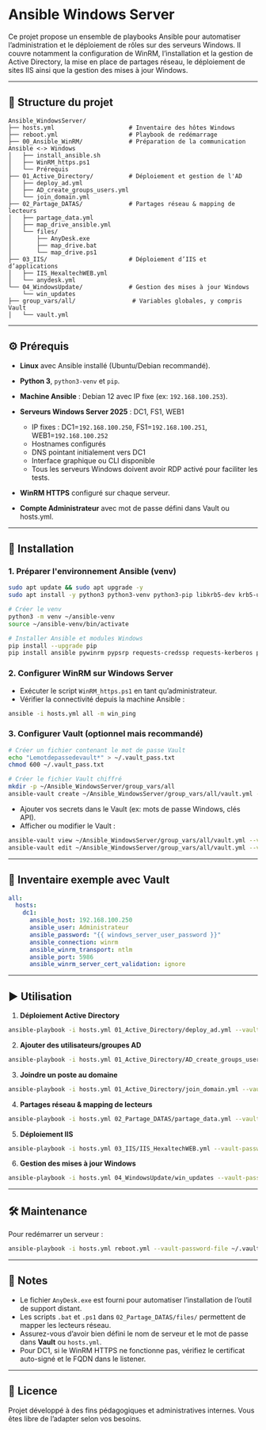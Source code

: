 # Ansible Windows Server

Ce projet propose un ensemble de playbooks Ansible pour automatiser l’administration et le déploiement de rôles sur des serveurs Windows.
Il couvre notamment la configuration de WinRM, l’installation et la gestion de Active Directory, la mise en place de partages réseau, le déploiement de sites IIS ainsi que la gestion des mises à jour Windows.

---

## 🐂 Structure du projet

```
Ansible_WindowsServer/
├── hosts.yml                     # Inventaire des hôtes Windows
├── reboot.yml                    # Playbook de redémarrage
├── 00_Ansible_WinRM/             # Préparation de la communication Ansible <-> Windows
│   ├── install_ansible.sh
│   ├── WinRM_https.ps1
│   └── Prérequis
├── 01_Active_Directory/          # Déploiement et gestion de l'AD
│   ├── deploy_ad.yml
│   ├── AD_create_groups_users.yml
│   └── join_domain.yml
├── 02_Partage_DATAS/             # Partages réseau & mapping de lecteurs
│   ├── partage_data.yml
│   ├── map_drive_ansible.yml
│   └── files/
│       ├── AnyDesk.exe
│       ├── map_drive.bat
│       └── map_drive.ps1
├── 03_IIS/                       # Déploiement d’IIS et d’applications
│   ├── IIS_HexaltechWEB.yml
│   └── anydesk.yml
└── 04_WindowsUpdate/             # Gestion des mises à jour Windows
    └── win_updates
├── group_vars/all/                # Variables globales, y compris Vault
│   └── vault.yml
```

---

## ⚙️ Prérequis

* **Linux** avec Ansible installé (Ubuntu/Debian recommandé).
* **Python 3**, `python3-venv` et `pip`.
* **Machine Ansible** : Debian 12 avec IP fixe (ex: `192.168.100.253`).
* **Serveurs Windows Server 2025** : DC1, FS1, WEB1

  * IP fixes : DC1=`192.168.100.250`, FS1=`192.168.100.251`, WEB1=`192.168.100.252`
  * Hostnames configurés
  * DNS pointant initialement vers DC1
  * Interface graphique ou CLI disponible
  * Tous les serveurs Windows doivent avoir RDP activé pour faciliter les tests.
* **WinRM HTTPS** configuré sur chaque serveur.
* **Compte Administrateur** avec mot de passe défini dans Vault ou hosts.yml.


---

## 🚀 Installation

### 1. Préparer l'environnement Ansible (venv)

```bash
sudo apt update && sudo apt upgrade -y
sudo apt install -y python3 python3-venv python3-pip libkrb5-dev krb5-user git curl

# Créer le venv
python3 -m venv ~/ansible-venv
source ~/ansible-venv/bin/activate

# Installer Ansible et modules Windows
pip install --upgrade pip
pip install ansible pywinrm pypsrp requests-credssp requests-kerberos pyspnego
```

### 2. Configurer WinRM sur Windows Server

* Exécuter le script `WinRM_https.ps1` en tant qu’administrateur.
* Vérifier la connectivité depuis la machine Ansible :

```bash
ansible -i hosts.yml all -m win_ping
```

### 3. Configurer Vault (optionnel mais recommandé)

```bash
# Créer un fichier contenant le mot de passe Vault
echo "Lemotdepassedevault*" > ~/.vault_pass.txt
chmod 600 ~/.vault_pass.txt

# Créer le fichier Vault chiffré
mkdir -p ~/Ansible_WindowsServer/group_vars/all
ansible-vault create ~/Ansible_WindowsServer/group_vars/all/vault.yml --vault-password-file ~/.vault_pass.txt
```

* Ajouter vos secrets dans le Vault (ex: mots de passe Windows, clés API).
* Afficher ou modifier le Vault :

```bash
ansible-vault view ~/Ansible_WindowsServer/group_vars/all/vault.yml --vault-password-file ~/.vault_pass.txt
ansible-vault edit ~/Ansible_WindowsServer/group_vars/all/vault.yml --vault-password-file ~/.vault_pass.txt
```

---

## 📌 Inventaire exemple avec Vault

```yaml
all:
  hosts:
    dc1:
      ansible_host: 192.168.100.250
      ansible_user: Administrateur
      ansible_password: "{{ windows_server_user_password }}"
      ansible_connection: winrm
      ansible_winrm_transport: ntlm
      ansible_port: 5986
      ansible_winrm_server_cert_validation: ignore
```

---

## ▶️ Utilisation

1. **Déploiement Active Directory**

```bash
ansible-playbook -i hosts.yml 01_Active_Directory/deploy_ad.yml --vault-password-file ~/.vault_pass.txt
```

2. **Ajouter des utilisateurs/groupes AD**

```bash
ansible-playbook -i hosts.yml 01_Active_Directory/AD_create_groups_users.yml --vault-password-file ~/.vault_pass.txt
```

3. **Joindre un poste au domaine**

```bash
ansible-playbook -i hosts.yml 01_Active_Directory/join_domain.yml --vault-password-file ~/.vault_pass.txt
```

4. **Partages réseau & mapping de lecteurs**

```bash
ansible-playbook -i hosts.yml 02_Partage_DATAS/partage_data.yml --vault-password-file ~/.vault_pass.txt
```

5. **Déploiement IIS**

```bash
ansible-playbook -i hosts.yml 03_IIS/IIS_HexaltechWEB.yml --vault-password-file ~/.vault_pass.txt
```

6. **Gestion des mises à jour Windows**

```bash
ansible-playbook -i hosts.yml 04_WindowsUpdate/win_updates --vault-password-file ~/.vault_pass.txt
```

---

## 🛠️ Maintenance

Pour redémarrer un serveur :

```bash
ansible-playbook -i hosts.yml reboot.yml --vault-password-file ~/.vault_pass.txt
```

---

## 📌 Notes

* Le fichier `AnyDesk.exe` est fourni pour automatiser l’installation de l’outil de support distant.
* Les scripts `.bat` et `.ps1` dans `02_Partage_DATAS/files/` permettent de mapper les lecteurs réseau.
* Assurez-vous d’avoir bien défini le nom de serveur et le mot de passe dans **Vault** ou `hosts.yml`.
* Pour DC1, si le WinRM HTTPS ne fonctionne pas, vérifiez le certificat auto-signé et le FQDN dans le listener.

---

## 📄 Licence

Projet développé à des fins pédagogiques et administratives internes.
Vous êtes libre de l’adapter selon vos besoins.
